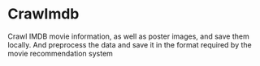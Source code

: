 # CrawImdb

Crawl IMDB movie information, as well as poster images, and save them locally. And preprocess the data and save it in the format required by the movie recommendation system
